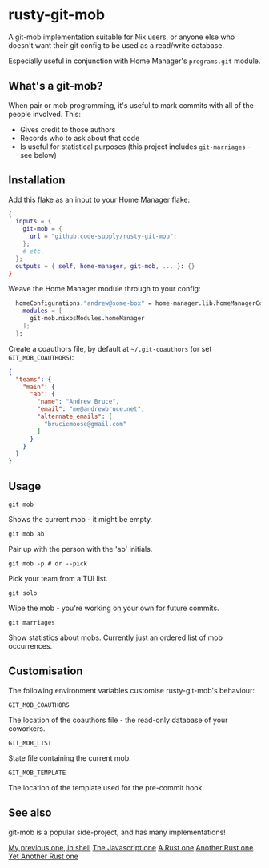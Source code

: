 # rusty-git-mob

A git-mob implementation suitable for Nix users, or anyone else who doesn't
want their git config to be used as a read/write database.

Especially useful in conjunction with Home Manager's `programs.git` module.

## What's a git-mob?

When pair or mob programming, it's useful to mark commits with all of the
people involved. This:

- Gives credit to those authors
- Records who to ask about that code
- Is useful for statistical purposes (this project includes `git-marriages` - see below)

## Installation

Add this flake as an input to your Home Manager flake:

```nix
{
  inputs = {
    git-mob = {
      url = "github:code-supply/rusty-git-mob";
    };
    # etc.
  };
  outputs = { self, home-manager, git-mob, ... }: {}
}
```

Weave the Home Manager module through to your config:

```nix
  homeConfigurations."andrew@some-box" = home-manager.lib.homeManagerConfiguration {
    modules = [
      git-mob.nixosModules.homeManager
    ];
  };
```

Create a coauthors file, by default at `~/.git-coauthors` (or set `GIT_MOB_COAUTHORS`):

```json
{
  "teams": {
    "main": {
      "ab": {
        "name": "Andrew Bruce",
        "email": "me@andrewbruce.net",
        "alternate_emails": [
          "bruciemoose@gmail.com"
        ]
      }
    }
  }
}
```

## Usage

`git mob`

Shows the current mob - it might be empty.

`git mob ab`

Pair up with the person with the 'ab' initials.

`git mob -p # or --pick`

Pick your team from a TUI list.

`git solo`

Wipe the mob - you're working on your own for future commits.

`git marriages`

Show statistics about mobs. Currently just an ordered list of mob occurrences.

## Customisation

The following environment variables customise rusty-git-mob's behaviour:

`GIT_MOB_COAUTHORS`

The location of the coauthors file - the read-only database of your coworkers.

`GIT_MOB_LIST`

State file containing the current mob.

`GIT_MOB_TEMPLATE`

The location of the template used for the pre-commit hook.

## See also

git-mob is a popular side-project, and has many implementations!

[My previous one, in shell](https://github.com/code-supply/git-mob)
[The Javascript one](https://github.com/rkotze/git-mob)
[A Rust one](https://github.com/Mubashwer/git-mob)
[Another Rust one](https://github.com/Frost/git-mob)
[Yet Another Rust one](https://github.com/jplsek/git-mob-rs)
